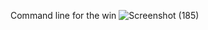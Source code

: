 Command line for the win
![Screenshot (185)](https://github.com/fraolketema/alx-system_engineering-devops/assets/138703893/087a549b-2e11-455e-9e74-f09366c2a543)
